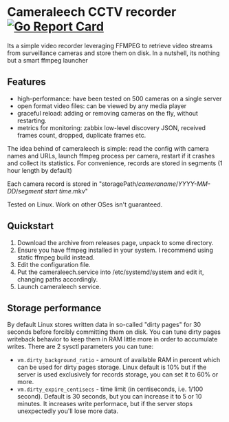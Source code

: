 # Cameraleech CCTV recorder [![Go Report Card](https://goreportcard.com/badge/github.com/phsm/cameraleech)](https://goreportcard.com/report/github.com/phsm/cameraleech)
Its a simple video recorder leveraging FFMPEG to retrieve video streams from surveillance cameras and store them on disk. 
In a nutshell, its nothing but a smart ffmpeg launcher

## Features
- high-performance: have been tested on 500 cameras on a single server
- open format video files: can be viewed by any media player
- graceful reload: adding or removing cameras on the fly, without restarting.
- metrics for monitoring: zabbix low-level discovery JSON, received frames count, dropped, duplicate frames etc.

The idea behind of cameraleech is simple: read the config with camera names and URLs, launch ffmpeg process per camera, restart if it crashes and collect its statistics.
For convenience, records are stored in segments (1 hour length by default)

Each camera record is stored in "storagePath/_cameraname_/_YYYY-MM-DD_/_segment start time_.mkv"

Tested on Linux. Work on other OSes isn't guaranteed.

## Quickstart
1. Download the archive from releases page, unpack to some directory.
2. Ensure you have ffmpeg installed in your system. I recommend using static ffmpeg build instead. 
3. Edit the configuration file. 
4. Put the cameraleech.service into /etc/systemd/system and edit it, changing paths accordingly.
5. Launch cameraleech service.

## Storage performance
By default Linux stores written data in so-called "dirty pages" for 30 seconds before forcibly committing them on disk. You can tune dirty pages writeback behavior to keep them in RAM little more in order to accumulate writes. There are 2 sysctl parameters you can tune:
- `vm.dirty_background_ratio` - amount of available RAM in percent which can be used for dirty pages storage. Linux default is 10% but if the server is used exclusively for records storage, you can set it to 60% or more.
- `vm.dirty_expire_centisecs` - time limit (in centiseconds, i.e. 1/100 second). Default is 30 seconds, but you can increase it to 5 or 10 minutes. It increases write performace, but if the server stops unexpectedly you'll lose more data.
